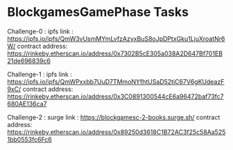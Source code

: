 # BlockgamesGamePhase Tasks




Challenge-0 : 
            ipfs link : https://ipfs.io/ipfs/QmW3vUsmMYmLvfzAzyxBuS8oJpDPtxGku1LjuXroatNr6W/
            contract address: https://rinkeby.etherscan.io/address/0x7302B5cE305a038A2D647Bf701EB21de696839c6


Challenge-1 : 
            ipfs link : https://ipfs.io/ipfs/QmWPxxbb7UuD7TMmoNYfhtUSaD52tiC67V6gKUdeazF9xC/
            contract address: https://rinkeby.etherscan.io/address/0x3C0891300544cE6a96472baf73fc7680AE136ca7
            
            
Challenge-2 : 
            surge link : https://blockgamesc-2-books.surge.sh/
            contract address: https://rinkeby.etherscan.io/address/0x89250d3618C1B72AC3f25c58Aa5251bb0553fc6Fc6
